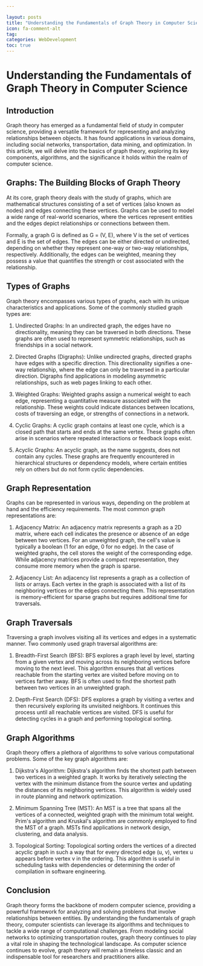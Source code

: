 ```yaml
---

layout: posts
title: "Understanding the Fundamentals of Graph Theory in Computer Science"
icon: fa-comment-alt
tag:      
categories: WebDevelopment
toc: true
---
```




# Understanding the Fundamentals of Graph Theory in Computer Science

## Introduction

Graph theory has emerged as a fundamental field of study in computer science, providing a versatile framework for representing and analyzing relationships between objects. It has found applications in various domains, including social networks, transportation, data mining, and optimization. In this article, we will delve into the basics of graph theory, exploring its key components, algorithms, and the significance it holds within the realm of computer science.

## Graphs: The Building Blocks of Graph Theory

At its core, graph theory deals with the study of graphs, which are mathematical structures consisting of a set of vertices (also known as nodes) and edges connecting these vertices. Graphs can be used to model a wide range of real-world scenarios, where the vertices represent entities and the edges depict relationships or connections between them.

Formally, a graph G is defined as G = (V, E), where V is the set of vertices and E is the set of edges. The edges can be either directed or undirected, depending on whether they represent one-way or two-way relationships, respectively. Additionally, the edges can be weighted, meaning they possess a value that quantifies the strength or cost associated with the relationship.

## Types of Graphs

Graph theory encompasses various types of graphs, each with its unique characteristics and applications. Some of the commonly studied graph types are:

1. Undirected Graphs: In an undirected graph, the edges have no directionality, meaning they can be traversed in both directions. These graphs are often used to represent symmetric relationships, such as friendships in a social network.

2. Directed Graphs (Digraphs): Unlike undirected graphs, directed graphs have edges with a specific direction. This directionality signifies a one-way relationship, where the edge can only be traversed in a particular direction. Digraphs find applications in modeling asymmetric relationships, such as web pages linking to each other.

3. Weighted Graphs: Weighted graphs assign a numerical weight to each edge, representing a quantitative measure associated with the relationship. These weights could indicate distances between locations, costs of traversing an edge, or strengths of connections in a network.

4. Cyclic Graphs: A cyclic graph contains at least one cycle, which is a closed path that starts and ends at the same vertex. These graphs often arise in scenarios where repeated interactions or feedback loops exist.

5. Acyclic Graphs: An acyclic graph, as the name suggests, does not contain any cycles. These graphs are frequently encountered in hierarchical structures or dependency models, where certain entities rely on others but do not form cyclic dependencies.

## Graph Representation

Graphs can be represented in various ways, depending on the problem at hand and the efficiency requirements. The most common graph representations are:

1. Adjacency Matrix: An adjacency matrix represents a graph as a 2D matrix, where each cell indicates the presence or absence of an edge between two vertices. For an unweighted graph, the cell's value is typically a boolean (1 for an edge, 0 for no edge). In the case of weighted graphs, the cell stores the weight of the corresponding edge. While adjacency matrices provide a compact representation, they consume more memory when the graph is sparse.

2. Adjacency List: An adjacency list represents a graph as a collection of lists or arrays. Each vertex in the graph is associated with a list of its neighboring vertices or the edges connecting them. This representation is memory-efficient for sparse graphs but requires additional time for traversals.

## Graph Traversals

Traversing a graph involves visiting all its vertices and edges in a systematic manner. Two commonly used graph traversal algorithms are:

1. Breadth-First Search (BFS): BFS explores a graph level by level, starting from a given vertex and moving across its neighboring vertices before moving to the next level. This algorithm ensures that all vertices reachable from the starting vertex are visited before moving on to vertices farther away. BFS is often used to find the shortest path between two vertices in an unweighted graph.

2. Depth-First Search (DFS): DFS explores a graph by visiting a vertex and then recursively exploring its unvisited neighbors. It continues this process until all reachable vertices are visited. DFS is useful for detecting cycles in a graph and performing topological sorting.

## Graph Algorithms

Graph theory offers a plethora of algorithms to solve various computational problems. Some of the key graph algorithms are:

1. Dijkstra's Algorithm: Dijkstra's algorithm finds the shortest path between two vertices in a weighted graph. It works by iteratively selecting the vertex with the minimum distance from the source vertex and updating the distances of its neighboring vertices. This algorithm is widely used in route planning and network optimization.

2. Minimum Spanning Tree (MST): An MST is a tree that spans all the vertices of a connected, weighted graph with the minimum total weight. Prim's algorithm and Kruskal's algorithm are commonly employed to find the MST of a graph. MSTs find applications in network design, clustering, and data analysis.

3. Topological Sorting: Topological sorting orders the vertices of a directed acyclic graph in such a way that for every directed edge (u, v), vertex u appears before vertex v in the ordering. This algorithm is useful in scheduling tasks with dependencies or determining the order of compilation in software engineering.

## Conclusion

Graph theory forms the backbone of modern computer science, providing a powerful framework for analyzing and solving problems that involve relationships between entities. By understanding the fundamentals of graph theory, computer scientists can leverage its algorithms and techniques to tackle a wide range of computational challenges. From modeling social networks to optimizing transportation routes, graph theory continues to play a vital role in shaping the technological landscape. As computer science continues to evolve, graph theory will remain a timeless classic and an indispensable tool for researchers and practitioners alike.
